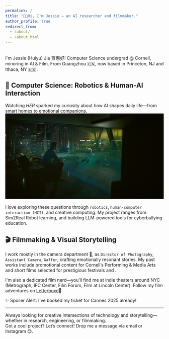 ```yaml
---
permalink: /
title: "👋🏻Hi, I'm Jessie — an AI researcher and filmmaker."
author_profile: true
redirect_from: 
  - /about/
  - /about.html
---
```

<br/>
I'm Jessie (Huiyu) Jia 贾惠妤!  
Computer Science undergrad @ Cornell, minoring in AI & Film.  
From Guangzhou 🇨🇳, now based in Princeton, NJ and Ithaca, NY 🇺🇸 .

## 🤖 Computer Science: Robotics & Human-AI Interaction

Watching *HER* sparked my curiosity about how AI shapes daily life—from smart homes to emotional companions.  <img src='/images/her.png'> <br/>

I love exploring these questions through `robotics`, `human-computer interaction (HCI)`, and creative computing. My project ranges from Sim2Real Robot learning, and building LLM-powered tools for cyberbullying education.

## 🎬 Filmmaking & Visual Storytelling

I work mostly in the camera department 🎥, as `Director of Photography`, `Assistant Camera`, `Gaffer`, crafting emotionally resonant stories. My past works include promotional content for Cornell’s Performing & Media Arts and short films selected for prestigious festivals and .

I'm also a dedicated film nerd—you’ll find me at indie theaters around NYC (Metrograph, IFC Center, Film Forum, Film at Lincoln Center). Follow my film adventures on [Letterboxd](https://letterboxd.com/JieC_x/)👀.

✨ Spoiler Alert: I’ve booked my ticket for Cannes 2025 already!

---

Always looking for creative intersections of technology and storytelling—whether in research, engineering, or filmmaking.  
Got a cool project? Let’s connect! Drop me a message via email or Instagram 😊.


